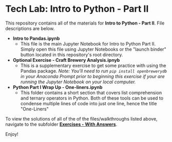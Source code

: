 # Tech Lab: Intro to Python - Part II

This repository contains all of the materials for **Intro to Python - Part II**. File descriptions are below.

- **Intro to Pandas.ipynb**
	- This file is the main Jupyter Notebook for Intro to Python Part II. Simply open this file using Jupyter Notebooks or the "launch binder" button located in this repository's root directory.
- **Optional Exercise - Craft Brewery Analysis.ipnyb**
	- This is a supplementary exercise to get some practice with using the Pandas package. *Note: You'll need to run `pip install openbrewerydb` in your Anaconda Prompt prior to beginning this exercise if your are running the Jupyter Notebook on your local computer.*
- **Python Part I Wrap Up - One-liners.ipynb**
	- This folder contains a short section that covers list comprehension and ternary operators in Python. Both of these tools can be used to condense multiple lines of code into just one line, hence the title "One-Liners"

To view the solutions of all of the of the files/walkthroughs listed above, navigate to the subfolder [**Exercises - With Answers**](https://github.com/cra-international/Intro-to-Python/tree/master/Intro%20to%20Python%20-%20II/Exercises%20-%20With%20Answers).

Enjoy!
